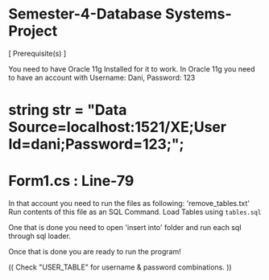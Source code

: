 # Semester-4-Database Systems-Project

[ Prerequisite(s) ]

You need to have Oracle 11g Installed for it to work.
In Oracle 11g you need to have an account with Username: Dani, Password: 123
# string str = "Data Source=localhost:1521/XE;User Id=dani;Password=123;";
# Form1.cs : Line-79

In that account you need to run the files as following:
'remove_tables.txt' Run contents of this file as an SQL Command.
Load Tables using `tables.sql`

One that is done you need to open 'insert into' folder and run each sql through sql loader.

Once that is done you are ready to run the program!

(( Check "USER_TABLE" for username & password combinations. ))
